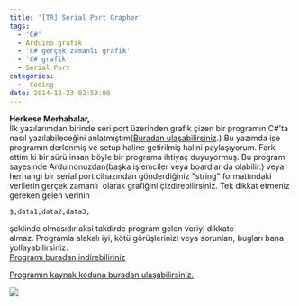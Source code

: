 ```yaml
---
title: '[TR] Serial Port Grapher'
tags:
  - 'C#'
  - Arduino grafik
  - 'C# gerçek zamanlı grafik'
  - 'C# grafik'
  - Serial Port
categories:
  -  Coding
date: 2014-12-23 02:59:00
---
```


**Herkese Merhabalar,**\
İlk yazılarımdan birinde seri port üzerinden grafik çizen bir programın C#'ta
nasıl yazılabileceğini
anlatmıştım([Buradan ulaşabilirsiniz](https://mozanunal.com/2014/05/c-gercek-zamanl-grafik-cizme-program/).)
Bu yazımda ise programın derlenmiş ve setup haline getirilmiş halini
paylaşıyorum. Fark ettim ki bir sürü insan böyle bir programa ihtiyaç
duyuyormuş. Bu program sayesinde Arduinonuzdan(başka işlemciler veya boardlar da
olabilir.) veya herhangi bir serial port cihazından gönderdiğiniz "string"
formattındaki verilerin gerçek zamanlı  olarak grafiğini çizdirebilirsiniz. Tek
dikkat etmeniz gereken gelen verinin

```
$,data1,data2,data3,
```

şeklinde olmasıdır aksi takdirde program gelen veriyi dikkate almaz. Programla
alakalı iyi, kötü görüşlerinizi veya sorunları, bugları bana yollayabilirsiniz.\
[Programı buradan indirebiliriniz](https://drive.google.com/file/d/0B5j__Lyt9ozbU3JELTV3MWpqWFk/view?usp=sharing)

[Programın kaynak koduna buradan ulaşabilirsiniz.](https://github.com/mozanunal/serialPortGrapher)

![](https://1.bp.blogspot.com/-u9gyY6u78Ks/U4PnbJauzrI/AAAAAAAAAD8/niI8WWGn3Zo/s1600/Ekran%2BAl%C4%B1nt%C4%B1s%C4%B12.PNG)
